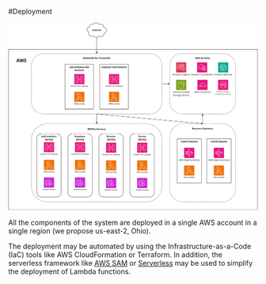 #Deployment

![deployment.png](images/deployment.png)

All the components of the system are deployed in a single AWS account in a single region (we propose us-east-2, Ohio).

The deployment may be automated by using the Infrastructure-as-a-Code (IaC) tools like AWS CloudFormation or Terraform. 
In addition, the serverless framework like [AWS SAM](https://aws.amazon.com/serverless/sam/) or 
[Serverless](https://www.serverless.com/) may be used to simplify the deployment of Lambda functions.